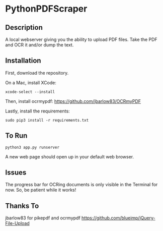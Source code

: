 PythonPDFScraper
===================

## Description
A local webserver giving you the ability to upload PDF files. Take the PDF and OCR it and/or dump the text.

## Installation
First, download the repository.

On a Mac, install XCode:

```xcode-select --install```

Then, install ocrmypdf:
https://github.com/jbarlow83/OCRmyPDF

Lastly, install the requirements:

```sudo pip3 install -r requirements.txt```     

## To Run
```python3 app.py runserver```

A new web page should open up in your default web browser.

## Issues
The progress bar for OCRing documents is only visible in the Terminal for now. So, be patient while it works!

## Thanks To
jbarlow83 for pikepdf and ocrmypdf
https://github.com/blueimp/jQuery-File-Upload